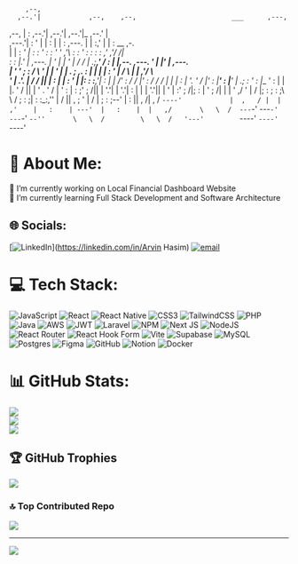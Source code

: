                                                                                                           
        ,--,                                                                                              
      ,--.'|            ,--,    ,--,                        ___      ,---,                                
   ,--,  | :          ,--.'|  ,--.'|                      ,--.'|_  ,--.' |                                
,---.'|  : '          |  | :  |  | :     ,---.            |  | :,' |  |  :                __  ,-.         
|   | : _' |          :  : '  :  : '    '   ,'\           :  : ' : :  :  :              ,' ,'/ /|         
:   : |.'  |   ,---.  |  ' |  |  ' |   /   /   |        .;__,'  /  :  |  |,--.   ,---.  '  | |' | ,---.   
|   ' '  ; :  /     \ '  | |  '  | |  .   ; ,. :        |  |   |   |  :  '   |  /     \ |  |   ,'/     \  
'   |  .'. | /    /  ||  | :  |  | :  '   | |: :        :__,'| :   |  |   /' : /    /  |'  :  / /    /  | 
|   | :  | '.    ' / |'  : |__'  : |__'   | .; :          '  : |__ '  :  | | |.    ' / ||  | ' .    ' / | 
'   : |  : ;'   ;   /||  | '.'|  | '.'|   :    |          |  | '.'||  |  ' | :'   ;   /|;  : | '   ;   /| 
|   | '  ,/ '   |  / |;  :    ;  :    ;\   \  /           ;  :    ;|  :  :_:,''   |  / ||  , ; '   |  / | 
;   : ;--'  |   :    ||  ,   /|  ,   /  `----'            |  ,   / |  | ,'    |   :    | ---'  |   :    | 
|   ,/       \   \  /  ---`-'  ---`-'                      ---`-'  `--''       \   \  /         \   \  /  
'---'         `----'                                                            `----'           `----'   
                                                                                                          
# 💫 About Me:
🔭 I’m currently working on Local Financial Dashboard Website<br>🌱 I’m currently learning Full Stack Development and Software Architecture<br>


## 🌐 Socials:
[![LinkedIn](https://img.shields.io/badge/LinkedIn-%230077B5.svg?logo=linkedin&logoColor=white)](https://linkedin.com/in/Arvin Hasim) [![email](https://img.shields.io/badge/Email-D14836?logo=gmail&logoColor=white)](mailto:arvin.hasim.work@gmail.com) 

# 💻 Tech Stack:
![JavaScript](https://img.shields.io/badge/javascript-%23323330.svg?style=for-the-badge&logo=javascript&logoColor=%23F7DF1E) ![React](https://img.shields.io/badge/react-%2320232a.svg?style=for-the-badge&logo=react&logoColor=%2361DAFB) ![React Native](https://img.shields.io/badge/react_native-%2320232a.svg?style=for-the-badge&logo=react&logoColor=%2361DAFB) ![CSS3](https://img.shields.io/badge/css3-%231572B6.svg?style=for-the-badge&logo=css3&logoColor=white) ![TailwindCSS](https://img.shields.io/badge/tailwindcss-%2338B2AC.svg?style=for-the-badge&logo=tailwind-css&logoColor=white) ![PHP](https://img.shields.io/badge/php-%23777BB4.svg?style=for-the-badge&logo=php&logoColor=white) ![Java](https://img.shields.io/badge/java-%23ED8B00.svg?style=for-the-badge&logo=openjdk&logoColor=white) ![AWS](https://img.shields.io/badge/AWS-%23FF9900.svg?style=for-the-badge&logo=amazon-aws&logoColor=white) ![JWT](https://img.shields.io/badge/JWT-black?style=for-the-badge&logo=JSON%20web%20tokens) ![Laravel](https://img.shields.io/badge/laravel-%23FF2D20.svg?style=for-the-badge&logo=laravel&logoColor=white) ![NPM](https://img.shields.io/badge/NPM-%23CB3837.svg?style=for-the-badge&logo=npm&logoColor=white) ![Next JS](https://img.shields.io/badge/Next-black?style=for-the-badge&logo=next.js&logoColor=white) ![NodeJS](https://img.shields.io/badge/node.js-6DA55F?style=for-the-badge&logo=node.js&logoColor=white) ![React Router](https://img.shields.io/badge/React_Router-CA4245?style=for-the-badge&logo=react-router&logoColor=white) ![React Hook Form](https://img.shields.io/badge/React%20Hook%20Form-%23EC5990.svg?style=for-the-badge&logo=reacthookform&logoColor=white) ![Vite](https://img.shields.io/badge/vite-%23646CFF.svg?style=for-the-badge&logo=vite&logoColor=white) ![Supabase](https://img.shields.io/badge/Supabase-3ECF8E?style=for-the-badge&logo=supabase&logoColor=white) ![MySQL](https://img.shields.io/badge/mysql-4479A1.svg?style=for-the-badge&logo=mysql&logoColor=white) ![Postgres](https://img.shields.io/badge/postgres-%23316192.svg?style=for-the-badge&logo=postgresql&logoColor=white) ![Figma](https://img.shields.io/badge/figma-%23F24E1E.svg?style=for-the-badge&logo=figma&logoColor=white) ![GitHub](https://img.shields.io/badge/github-%23121011.svg?style=for-the-badge&logo=github&logoColor=white) ![Notion](https://img.shields.io/badge/Notion-%23000000.svg?style=for-the-badge&logo=notion&logoColor=white) ![Docker](https://img.shields.io/badge/docker-%230db7ed.svg?style=for-the-badge&logo=docker&logoColor=white)
# 📊 GitHub Stats:
![](https://github-readme-stats.vercel.app/api?username=Xionnnn&theme=highcontrast&hide_border=true&include_all_commits=true&count_private=false)<br/>
![](https://nirzak-streak-stats.vercel.app/?user=Xionnnn&theme=highcontrast&hide_border=true)<br/>
![](https://github-readme-stats.vercel.app/api/top-langs/?username=Xionnnn&theme=highcontrast&hide_border=true&include_all_commits=true&count_private=false&layout=compact)

## 🏆 GitHub Trophies
![](https://github-profile-trophy.vercel.app/?username=Xionnnn&theme=radical&no-frame=true&no-bg=true&margin-w=4)

### 🔝 Top Contributed Repo
![](https://github-contributor-stats.vercel.app/api?username=Xionnnn&limit=5&theme=dark&combine_all_yearly_contributions=true)

---
[![](https://visitcount.itsvg.in/api?id=Xionnnn&icon=6&color=12)](https://visitcount.itsvg.in)

<!-- Proudly created with GPRM ( https://gprm.itsvg.in ) -->
